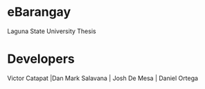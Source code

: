 # eBarangay
Laguna State University Thesis
# Developers
Victor Catapat |Dan Mark Salavana | Josh De Mesa | Daniel Ortega
